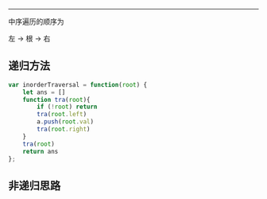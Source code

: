 
---

中序遍历的顺序为

左 -> 根 -> 右

## 递归方法

```javascript
var inorderTraversal = function(root) {
    let ans = []
    function tra(root){
        if (!root) return
        tra(root.left)
        a.push(root.val)
        tra(root.right)
    }
    tra(root)
    return ans
};
```

## 非递归思路

